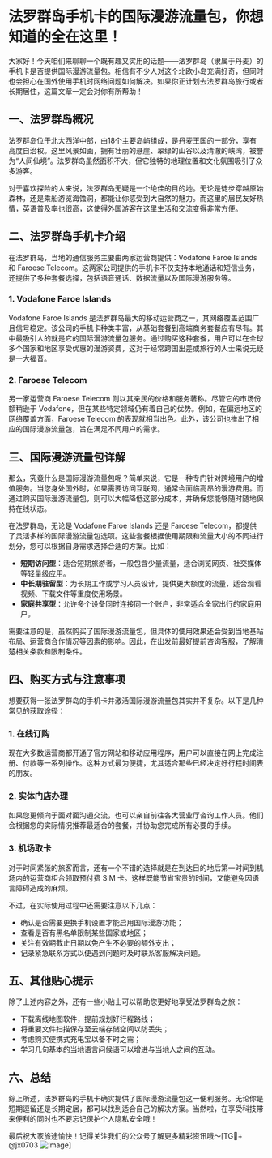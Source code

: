 # 法罗群岛手机卡的国际漫游流量包，你想知道的全在这里！

大家好！今天咱们来聊聊一个既有趣又实用的话题——法罗群岛（隶属于丹麦）的手机卡是否提供国际漫游流量包。相信有不少人对这个北欧小岛充满好奇，但同时也会担心在国外使用手机时网络问题如何解决。如果你正计划去法罗群岛旅行或者长期居住，这篇文章一定会对你有所帮助！

## 一、法罗群岛概况

法罗群岛位于北大西洋中部，由18个主要岛屿组成，是丹麦王国的一部分，享有高度自治权。这里风景如画，拥有壮丽的悬崖、翠绿的山谷以及清澈的峡湾，被誉为“人间仙境”。法罗群岛虽然面积不大，但它独特的地理位置和文化氛围吸引了众多游客。

对于喜欢探险的人来说，法罗群岛无疑是一个绝佳的目的地。无论是徒步穿越原始森林，还是乘船游览海蚀洞，都能让你感受到大自然的魅力。而这里的居民友好热情，英语普及率也很高，这使得外国游客在这里生活和交流变得非常方便。

## 二、法罗群岛手机卡介绍

在法罗群岛，当地的通信服务主要由两家运营商提供：Vodafone Faroe Islands 和 Faroese Telecom。这两家公司提供的手机卡不仅支持本地通话和短信业务，还提供了多种套餐选择，包括语音通话、数据流量以及国际漫游服务等。

### 1. Vodafone Faroe Islands

Vodafone Faroe Islands 是法罗群岛最大的移动运营商之一，其网络覆盖范围广且信号稳定。该公司的手机卡种类丰富，从基础套餐到高端商务套餐应有尽有。其中最吸引人的就是它的国际漫游流量包服务。通过购买这种套餐，用户可以在全球多个国家和地区享受优惠的漫游资费，这对于经常跨国出差或旅行的人士来说无疑是一大福音。

### 2. Faroese Telecom

另一家运营商 Faroese Telecom 则以其亲民的价格和服务著称。尽管它的市场份额稍逊于 Vodafone，但在某些特定领域仍有着自己的优势。例如，在偏远地区的网络覆盖方面，Faroese Telecom 的表现就相当出色。此外，该公司也推出了相应的国际漫游流量包，旨在满足不同用户的需求。

## 三、国际漫游流量包详解

那么，究竟什么是国际漫游流量包呢？简单来说，它是一种专门针对跨境用户的增值服务。当您身处国外时，如果需要访问互联网，通常会面临高昂的漫游费用。而通过购买国际漫游流量包，则可以大幅降低这部分成本，并确保您能够随时随地保持在线状态。

在法罗群岛，无论是 Vodafone Faroe Islands 还是 Faroese Telecom，都提供了灵活多样的国际漫游流量包选项。这些套餐根据使用期限和流量大小的不同进行划分，您可以根据自身需求选择合适的方案。比如：

- **短期访问型**：适合短期旅游者，一般包含少量流量，适合浏览网页、社交媒体等轻量级应用。
- **中长期驻留型**：为长期工作或学习人员设计，提供更大额度的流量，适合观看视频、下载文件等重度使用场景。
- **家庭共享型**：允许多个设备同时连接同一个账户，非常适合全家出行的家庭用户。

需要注意的是，虽然购买了国际漫游流量包，但具体的使用效果还会受到当地基站布局、运营商合作情况等因素的影响。因此，在出发前最好提前咨询客服，了解清楚相关条款和限制条件。

## 四、购买方式与注意事项

想要获得一张法罗群岛的手机卡并激活国际漫游流量包其实并不复杂。以下是几种常见的获取途径：

### 1. 在线订购

现在大多数运营商都开通了官方网站和移动应用程序，用户可以直接在网上完成注册、付款等一系列操作。这种方式最为便捷，尤其适合那些已经决定好行程时间表的朋友。

### 2. 实体门店办理

如果您更倾向于面对面沟通交流，也可以亲自前往各大营业厅咨询工作人员。他们会根据您的实际情况推荐最适合的套餐，并协助您完成所有必要的手续。

### 3. 机场取卡

对于时间紧张的旅客而言，还有一个不错的选择就是在到达目的地后第一时间到机场内的运营商柜台领取预付费 SIM 卡。这样既能节省宝贵的时间，又能避免因语言障碍造成的麻烦。

不过，在实际使用过程中还需要注意以下几点：

- 确认是否需要更换手机设置才能启用国际漫游功能；
- 查看是否有黑名单限制某些国家或地区；
- 关注有效期截止日期以免产生不必要的额外支出；
- 记录紧急联系方式以便遇到问题时及时联系客服解决问题。

## 五、其他贴心提示

除了上述内容之外，还有一些小贴士可以帮助您更好地享受法罗群岛之旅：

- 下载离线地图软件，提前规划好行程路线；
- 将重要文件扫描保存至云端存储空间以防丢失；
- 考虑购买便携式充电宝以备不时之需；
- 学习几句基本的当地语言问候语可以增进与当地人之间的互动。

## 六、总结

综上所述，法罗群岛的手机卡确实提供了国际漫游流量包这一便利服务。无论你是短期逗留还是长期定居，都可以找到适合自己的解决方案。当然啦，在享受科技带来便利的同时也不要忘记保护个人隐私安全哦！

最后祝大家旅途愉快！记得关注我们的公众号了解更多精彩资讯哦～[TG💪+ @jx0703 ![Image](https://github.com/user-attachments/assets/dbca1d08-cadb-493c-b0ec-ad6f7a83f270)]